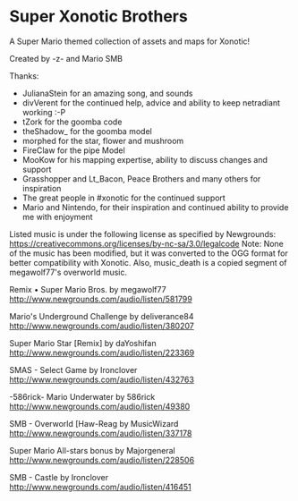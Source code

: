 # Super Xonotic Brothers

A Super Mario themed collection of assets and maps for Xonotic!

Created by -z- and Mario SMB

Thanks:

- JulianaStein for an amazing song, and sounds
- divVerent for the continued help, advice and ability to keep netradiant working :-P
- tZork for the goomba code
- theShadow_ for the goomba model
- morphed for the star, flower and mushroom
- FireClaw for the pipe Model
- MooKow for his mapping expertise, ability to discuss changes and support
- Grasshopper and Lt_Bacon, Peace Brothers and many others for inspiration
- The great people in #xonotic for the continued support
- Mario and Nintendo, for their inspiration and continued ability to provide me with enjoyment


Listed music is under the following license as specified by Newgrounds: https://creativecommons.org/licenses/by-nc-sa/3.0/legalcode
Note: None of the music has been modified, but it was converted to the OGG format for better compatibility with Xonotic.
Also, music_death is a copied segment of megawolf77's overworld music.

Remix • Super Mario Bros.
by megawolf77 http://www.newgrounds.com/audio/listen/581799

Mario's Underground Challenge
by deliverance84 http://www.newgrounds.com/audio/listen/380207

Super Mario Star [Remix]
by daYoshifan http://www.newgrounds.com/audio/listen/223369

SMAS - Select Game
by Ironclover http://www.newgrounds.com/audio/listen/432763

-586rick- Mario Underwater
by 586rick http://www.newgrounds.com/audio/listen/49380

SMB - Overworld [Haw-Reag
by MusicWizard http://www.newgrounds.com/audio/listen/337178

Super Mario All-stars bonus
by Majorgeneral http://www.newgrounds.com/audio/listen/228506

SMB - Castle
by Ironclover http://www.newgrounds.com/audio/listen/416451
